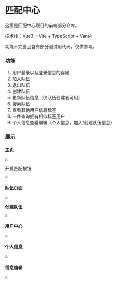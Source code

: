 # 匹配中心

这里是匹配中心项目的前端部分仓库。

技术栈：Vue3 + Vite + TypeScript + Vant4

功能不完善且含有部分测试用代码，仅供参考。

### 功能

1. 用户登录以及登录信息的存储
2. 加入队伍
3. 退出队伍
4. 创建队伍
5. 更新队伍信息（仅队伍创建者可用）
6. 搜索队伍
7. 查看其他用户信息标签
8. 一件查询拥有相似标签用户
9. 个人信息查看编辑（个人信息，加入/创建队伍信息）

### 展示

#### 主页

<img src="http://pan.yichend.top/img/Snipaste_2023-07-25_15-13-12.png?imgslim" style="zoom: 50%;" />



开启匹配按钮

<img src="http://pan.yichend.top/img/Snipaste_2023-07-25_15-14-36.png?imgslim" style="zoom:50%;" />



#### 队伍页面

<img src="http://pan.yichend.top/img/Snipaste_2023-07-25_15-02-30.png?imgslim" style="zoom:50%;" />

**创建队伍**

<img src="http://pan.yichend.top/img/Snipaste_2023-07-25_15-16-19.png?imgslim" style="zoom:50%;" />



#### 用户中心

<img src="http://pan.yichend.top/img/Snipaste_2023-07-25_15-19-36.png?imgslim" style="zoom:50%;" />



#### 个人信息

<img src="http://pan.yichend.top/img/Snipaste_2023-07-25_15-20-40.png?imgslim" style="zoom:50%;" />

#### 信息编辑

<img src="http://pan.yichend.top/img/Snipaste_2023-07-25_15-22-24.png?imgslim" style="zoom:50%;" />

